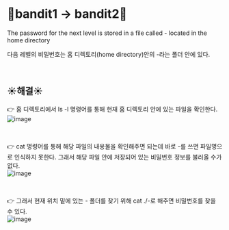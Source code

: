 # 🌳bandit1 -> bandit2🌳
The password for the next level is stored in a file called - located in the home directory <br/>

다음 레벨의 비밀번호는 홈 디렉토리(home directory)안의 -라는 폴더 안에 있다.

<br/>

## ☀️해결☀️
👉 홈 디렉토리에서 ls -l 명령어를 통해 현재 홈 디렉토리 안에 있는 파일을 확인한다. <br/>
![image](https://github.com/limhyerin/StudyNote/assets/70150896/c02e7bf3-cd64-4e61-bf22-0ba8f1080261)

<br/>

👉 cat 명령어를 통해 해당 파일의 내용물을 확인해주면 되는데 바로 -를 쓰면 파일명으로 인식하지 못한다. 그래서 해당 파일 안에 저장되어 있는 비밀번호 정보를 불러올 수가 없다. <br/>
![image](https://github.com/limhyerin/StudyNote/assets/70150896/faa7b252-cffc-434b-8002-497229c05fcf)

<br/>

👉 그래서 현재 위치 밑에 있는 - 폴더를 찾기 위해 cat ./-로 해주면 비밀번호를 찾을 수 있다. <br/>
![image](https://github.com/limhyerin/StudyNote/assets/70150896/4816a9dc-3612-40e9-8b5f-9747a30b3b1f)
